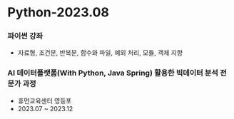 # Python-2023.08

### 파이썬 강좌
- 자료형, 조건문, 반복문, 함수와 파일, 예외 처리, 모듈, 객체 지향

### AI 데이터플랫폼(With Python, Java Spring) 활용한 빅데이터 분석 전문가 과정
- 휴먼교육센터 영등포
- 2023.07 ~ 2023.12